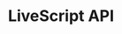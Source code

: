 ---
layout: home
title: LiveScript API
tagline: |
  The WoTLK Modding Framework
heading: TSWoW Wiki
icon:
  type: fa
  name: fa-cubes
color: green
navigation:
  - /api/livescripts/classes/index
  - /api/livescripts/events/index
  - /api/livescripts/enums/index
  - /api/livescripts/functions
  - /api/livescripts/macros
---